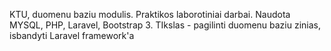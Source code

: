KTU, duomenu baziu modulis. Praktikos laborotiniai darbai. 
Naudota MYSQL, PHP, Laravel, Bootstrap 3. TIkslas - pagilinti duomenu baziu zinias, isbandyti Laravel framework'a
